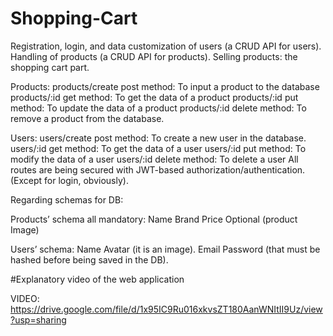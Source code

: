 # Shopping-Cart
Registration, login, and data customization of users (a CRUD API for users).
Handling of products (a CRUD API for products).
Selling products: the shopping cart part.

Products:
products/create post method: To input a product to the database
products/:id get method: To get the data of a product
products/:id put method: To update the data of a product
products/:id delete method: To remove a product from the database.

Users:
users/create post method: To create a new user in the database.
users/:id get method: To get the data of a user
users/:id put method: To modify the data of a user
users/:id delete method: To delete a user
All routes are being secured with JWT-based authorization/authentication. (Except for login, obviously).


Regarding schemas for DB:

Products’ schema all mandatory:
Name
Brand
Price
Optional (product Image)

Users’ schema:
Name
Avatar (it is an image).
Email
Password (that must be hashed before being saved in the DB).

#Explanatory video of the web application

VIDEO: https://drive.google.com/file/d/1x95IC9Ru016xkvsZT180AanWNItII9Uz/view?usp=sharing
